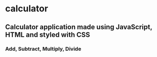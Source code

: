 # calculator
## Calculator application made using JavaScript, HTML and styled with CSS
### Add, Subtract, Multiply, Divide
